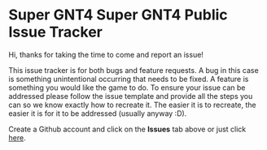 # Super GNT4 Super GNT4 Public Issue Tracker

Hi, thanks for taking the time to come and report an issue!

This issue tracker is for both bugs and feature requests. A bug in this case is something unintentional occurring that needs to be fixed. A feature is something you would like the game to do. To ensure your issue can be addressed please follow the issue template and provide all the steps you can so we know exactly how to recreate it. The easier it is to recreate, the easier it is for it to be addressed (usually anyway :D).

Create a Github account and click on the **Issues** tab above or just click [here](https://github.com/Super-GNT4/Super-GNT4-Super-GNT4-Public-Issue-Tracker/issues).
